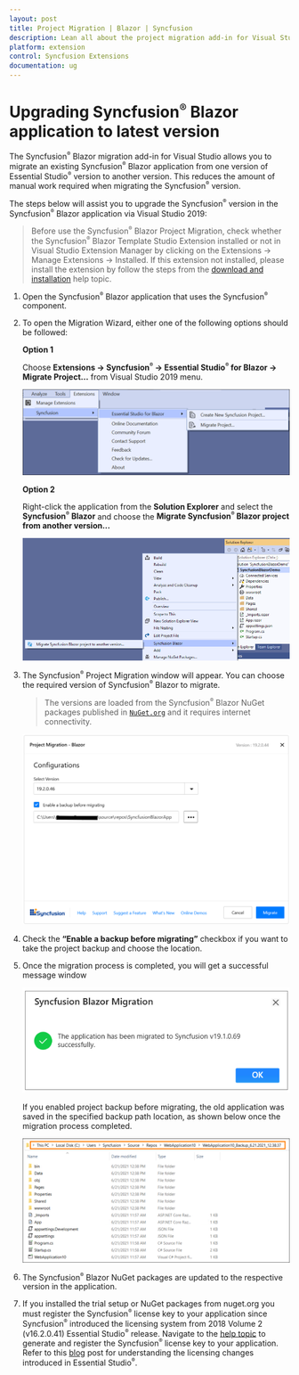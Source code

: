 ```yaml
---
layout: post
title: Project Migration | Blazor | Syncfusion
description: Lean all about the project migration add-in for Visual Studio that helps you migrate existing Syncfusion Blazor projects from one Syncfusion version to another.
platform: extension
control: Syncfusion Extensions
documentation: ug
---
```


# Upgrading Syncfusion<sup style="font-size:70%">&reg;</sup> Blazor application to latest version

The Syncfusion<sup style="font-size:70%">&reg;</sup> Blazor migration add-in for Visual Studio allows you to migrate an existing Syncfusion<sup style="font-size:70%">&reg;</sup> Blazor application from one version of Essential Studio<sup style="font-size:70%">&reg;</sup> version to another version. This reduces the amount of manual work required when migrating the Syncfusion<sup style="font-size:70%">&reg;</sup> version.

The steps below will assist you to upgrade the Syncfusion<sup style="font-size:70%">&reg;</sup> version in the Syncfusion<sup style="font-size:70%">&reg;</sup> Blazor application via Visual Studio 2019:

> Before use the Syncfusion<sup style="font-size:70%">&reg;</sup> Blazor Project Migration, check whether the Syncfusion<sup style="font-size:70%">&reg;</sup> Blazor Template Studio Extension installed or not in Visual Studio Extension Manager by clicking on the Extensions -> Manage Extensions -> Installed. If this extension not installed, please install the extension by follow the steps from the [download and installation](https://blazor.Syncfusion.com/documentation/visual-studio-integration/visual-studio-extensions/download-and-installation/) help topic.

1. Open the Syncfusion<sup style="font-size:70%">&reg;</sup> Blazor application that uses the Syncfusion<sup style="font-size:70%">&reg;</sup> component.

2. To open the Migration Wizard, either one of the following options should be followed:

    **Option 1**

    Choose **Extensions -> Syncfusion<sup style="font-size:70%">&reg;</sup> -> Essential Studio<sup style="font-size:70%">&reg;</sup> for Blazor -> Migrate Project…** from Visual Studio 2019 menu.

    ![MigrationMenu](images/MigrationMenu.PNG)

    **Option 2**

    Right-click the application from the **Solution Explorer** and select the **Syncfusion<sup style="font-size:70%">&reg;</sup> Blazor** and choose the **Migrate Syncfusion<sup style="font-size:70%">&reg;</sup> Blazor project from another version...**

    ![MigrationAddin](images/MigrationAddin.png)

3. The Syncfusion<sup style="font-size:70%">&reg;</sup> Project Migration window will appear. You can choose the required version of Syncfusion<sup style="font-size:70%">&reg;</sup> Blazor to migrate.

    > The versions are loaded from the Syncfusion<sup style="font-size:70%">&reg;</sup> Blazor NuGet packages published in [`NuGet.org`](https://www.nuget.org/packages?q=Tags%3A%22blazor%22syncfusion) and it requires internet connectivity.

    ![MigrationWizard](images/Migration.png)

4. Check the **“Enable a backup before migrating”** checkbox if you want to take the project backup and choose the location.

5. Once the migration process is completed, you will get a successful message window

    ![MigrationSuccessMessage](images/MigrationSuccess.png)

    If you enabled project backup before migrating, the old application was saved in the specified backup path location, as shown below once the migration process completed.

    ![MigrationBackupLocation](images/Backuplocation.png)

6. The Syncfusion<sup style="font-size:70%">&reg;</sup> Blazor NuGet packages are updated to the respective version in the application.

7. If you installed the trial setup or NuGet packages from nuget.org you must register the Syncfusion<sup style="font-size:70%">&reg;</sup> license key to your application since Syncfusion<sup style="font-size:70%">&reg;</sup> introduced the licensing system from 2018 Volume 2 (v16.2.0.41) Essential Studio<sup style="font-size:70%">&reg;</sup> release. Navigate to the [help topic](https://help.Syncfusion.com/common/essential-studio/licensing/overview#how-to-generate-Syncfusion-license-key) to generate and register the Syncfusion<sup style="font-size:70%">&reg;</sup> license key to your application. Refer to this [blog](https://www.Syncfusion.com/blogs/post/whats-new-in-2018-volume-2.aspx) post for understanding the licensing changes introduced in Essential Studio<sup style="font-size:70%">&reg;</sup>.